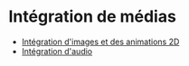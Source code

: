# Intégration de médias

<!-- start-replace-subnav depth=1  -->
* [Intégration d'images et des animations 2D](/02-savoirs/06-integration-medias/01-images-animations/)
* [Intégration d'audio](/02-savoirs/06-integration-medias/02-audio/)
<!-- end-replace-subnav -->